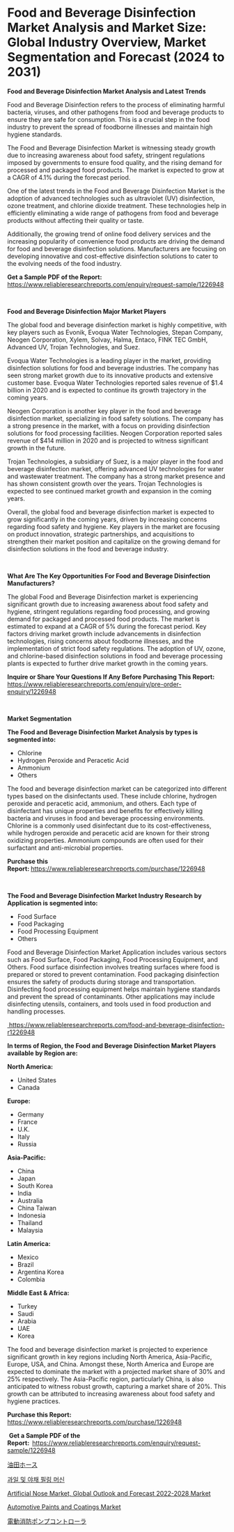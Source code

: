 <p><h1>Food and Beverage Disinfection Market Analysis and Market Size: Global Industry Overview, Market Segmentation and Forecast (2024 to 2031)</h1></p><p><strong>Food and Beverage Disinfection Market Analysis and Latest Trends</strong></p>
<p><p>Food and Beverage Disinfection refers to the process of eliminating harmful bacteria, viruses, and other pathogens from food and beverage products to ensure they are safe for consumption. This is a crucial step in the food industry to prevent the spread of foodborne illnesses and maintain high hygiene standards.</p><p>The Food and Beverage Disinfection Market is witnessing steady growth due to increasing awareness about food safety, stringent regulations imposed by governments to ensure food quality, and the rising demand for processed and packaged food products. The market is expected to grow at a CAGR of 4.1% during the forecast period.</p><p>One of the latest trends in the Food and Beverage Disinfection Market is the adoption of advanced technologies such as ultraviolet (UV) disinfection, ozone treatment, and chlorine dioxide treatment. These technologies help in efficiently eliminating a wide range of pathogens from food and beverage products without affecting their quality or taste.</p><p>Additionally, the growing trend of online food delivery services and the increasing popularity of convenience food products are driving the demand for food and beverage disinfection solutions. Manufacturers are focusing on developing innovative and cost-effective disinfection solutions to cater to the evolving needs of the food industry.</p></p>
<p><strong>Get a Sample PDF of the Report:&nbsp;</strong> <a href="https://www.reliableresearchreports.com/enquiry/request-sample/1226948">https://www.reliableresearchreports.com/enquiry/request-sample/1226948</a></p>
<p>&nbsp;</p>
<p><strong>Food and Beverage Disinfection Major Market Players</strong></p>
<p><p>The global food and beverage disinfection market is highly competitive, with key players such as Evonik, Evoqua Water Technologies, Stepan Company, Neogen Corporation, Xylem, Solvay, Halma, Entaco, FINK TEC GmbH, Advanced UV, Trojan Technologies, and Suez. </p><p>Evoqua Water Technologies is a leading player in the market, providing disinfection solutions for food and beverage industries. The company has seen strong market growth due to its innovative products and extensive customer base. Evoqua Water Technologies reported sales revenue of $1.4 billion in 2020 and is expected to continue its growth trajectory in the coming years.</p><p>Neogen Corporation is another key player in the food and beverage disinfection market, specializing in food safety solutions. The company has a strong presence in the market, with a focus on providing disinfection solutions for food processing facilities. Neogen Corporation reported sales revenue of $414 million in 2020 and is projected to witness significant growth in the future.</p><p>Trojan Technologies, a subsidiary of Suez, is a major player in the food and beverage disinfection market, offering advanced UV technologies for water and wastewater treatment. The company has a strong market presence and has shown consistent growth over the years. Trojan Technologies is expected to see continued market growth and expansion in the coming years.</p><p>Overall, the global food and beverage disinfection market is expected to grow significantly in the coming years, driven by increasing concerns regarding food safety and hygiene. Key players in the market are focusing on product innovation, strategic partnerships, and acquisitions to strengthen their market position and capitalize on the growing demand for disinfection solutions in the food and beverage industry.</p></p>
<p>&nbsp;</p>
<p><strong>What Are The Key Opportunities For Food and Beverage Disinfection Manufacturers?</strong></p>
<p><p>The global Food and Beverage Disinfection market is experiencing significant growth due to increasing awareness about food safety and hygiene, stringent regulations regarding food processing, and growing demand for packaged and processed food products. The market is estimated to expand at a CAGR of 5% during the forecast period. Key factors driving market growth include advancements in disinfection technologies, rising concerns about foodborne illnesses, and the implementation of strict food safety regulations. The adoption of UV, ozone, and chlorine-based disinfection solutions in food and beverage processing plants is expected to further drive market growth in the coming years.</p></p>
<p><strong>Inquire or Share Your Questions If Any Before Purchasing This Report:</strong> <a href="https://www.reliableresearchreports.com/enquiry/pre-order-enquiry/1226948">https://www.reliableresearchreports.com/enquiry/pre-order-enquiry/1226948</a></p>
<p>&nbsp;</p>
<p><strong>Market Segmentation</strong></p>
<p><strong>The Food and Beverage Disinfection Market Analysis by types is segmented into:</strong></p>
<p><ul><li>Chlorine</li><li>Hydrogen Peroxide and Peracetic Acid</li><li>Ammonium</li><li>Others</li></ul></p>
<p><p>The food and beverage disinfection market can be categorized into different types based on the disinfectants used. These include chlorine, hydrogen peroxide and peracetic acid, ammonium, and others. Each type of disinfectant has unique properties and benefits for effectively killing bacteria and viruses in food and beverage processing environments. Chlorine is a commonly used disinfectant due to its cost-effectiveness, while hydrogen peroxide and peracetic acid are known for their strong oxidizing properties. Ammonium compounds are often used for their surfactant and anti-microbial properties.</p></p>
<p><strong>Purchase this Report:&nbsp;</strong><a href="https://www.reliableresearchreports.com/purchase/1226948">https://www.reliableresearchreports.com/purchase/1226948</a></p>
<p>&nbsp;</p>
<p><strong>The Food and Beverage Disinfection Market Industry Research by Application is segmented into:</strong></p>
<p><ul><li>Food Surface</li><li>Food Packaging</li><li>Food Processing Equipment</li><li>Others</li></ul></p>
<p><p>Food and Beverage Disinfection Market Application includes various sectors such as Food Surface, Food Packaging, Food Processing Equipment, and Others. Food surface disinfection involves treating surfaces where food is prepared or stored to prevent contamination. Food packaging disinfection ensures the safety of products during storage and transportation. Disinfecting food processing equipment helps maintain hygiene standards and prevent the spread of contaminants. Other applications may include disinfecting utensils, containers, and tools used in food production and handling processes.</p></p>
<p><a href="https://www.reliableresearchreports.com/food-and-beverage-disinfection-r1226948">&nbsp;https://www.reliableresearchreports.com/food-and-beverage-disinfection-r1226948</a></p>
<p><strong>In terms of Region, the Food and Beverage Disinfection Market Players available by Region are:</strong></p>
<p>
    <p> <strong> North America: </strong>
        <ul>
            <li>United States</li>
            <li>Canada</li>
        </ul>
        </p> 
    <p> <strong> Europe: </strong>
        <ul>
            <li>Germany</li>
            <li>France</li>
            <li>U.K.</li>
            <li>Italy</li>
            <li>Russia</li>
        </ul>
        </p> 
    <p> <strong> Asia-Pacific: </strong>
        <ul>
            <li>China</li>
            <li>Japan</li>
            <li>South Korea</li>
            <li>India</li>
            <li>Australia</li>
            <li>China Taiwan</li>
            <li>Indonesia</li>
            <li>Thailand</li>
            <li>Malaysia</li>
        </ul>
        </p> 
    <p> <strong> Latin America: </strong>
        <ul>
            <li>Mexico</li>
            <li>Brazil</li>
            <li>Argentina Korea</li>
            <li>Colombia</li>
        </ul>
        </p> 
    <p> <strong> Middle East & Africa: </strong>
        <ul>
            <li>Turkey</li>
            <li>Saudi</li>
            <li>Arabia</li>
            <li>UAE</li>
            <li>Korea</li>
        </ul>
    </p>
    </p>
<p><p>The food and beverage disinfection market is projected to experience significant growth in key regions including North America, Asia-Pacific, Europe, USA, and China. Amongst these, North America and Europe are expected to dominate the market with a projected market share of 30% and 25% respectively. The Asia-Pacific region, particularly China, is also anticipated to witness robust growth, capturing a market share of 20%. This growth can be attributed to increasing awareness about food safety and hygiene practices.</p></p>
<p><strong>Purchase this Report: </strong><a href="https://www.reliableresearchreports.com/purchase/1226948">https://www.reliableresearchreports.com/purchase/1226948</a></p>
<p>&nbsp;<strong>Get a Sample PDF of the Report:&nbsp;&nbsp;</strong><a href="https://www.reliableresearchreports.com/enquiry/request-sample/1226948">https://www.reliableresearchreports.com/enquiry/request-sample/1226948</a></p>
<p><strong></strong></p>
<p><p><a href="https://github.com/JacksonWiza1924/Market-Research-Report-List-1/blob/main/862605118985.md">油田ホース</a></p><p><a href="https://github.com/RichardLueilwitz787/Market-Research-Report-List-1/blob/main/943706717742.md">과일 및 야채 필링 머신</a></p><p><a href="https://www.linkedin.com/pulse/artificial-nose-market-global-outlook-forecast-2022-2028-centers-j0sac?trackingId=KUNy6ZfDoA0WsfiPBQrr9w%3D%3D">Artificial Nose Market, Global Outlook and Forecast 2022-2028 Market</a></p><p><a href="https://www.linkedin.com/pulse/automotive-paints-coatings-market-goal-estimating-size-future-p39fc?trackingId=M1DZsdTSwp8bvWyucMiz8A%3D%3D">Automotive Paints and Coatings Market</a></p><p><a href="https://github.com/Calvi3ynJerde867/Market-Research-Report-List-1/blob/main/288242218984.md">電動消防ポンプコントローラ</a></p></p>